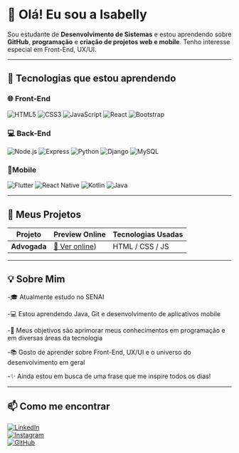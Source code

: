 # 👋 Olá! Eu sou a Isabelly

Sou estudante de **Desenvolvimento de Sistemas** e estou aprendendo sobre **GitHub**, **programação** e **criação de projetos web e mobile**. Tenho interesse especial em Front-End, UX/UI.

---

## 🎯 Tecnologias que estou aprendendo

### 🌐 Front-End
![HTML5](https://img.shields.io/badge/-HTML5-E34F26?style=flat-square&logo=html5&logoColor=white)
![CSS3](https://img.shields.io/badge/-CSS3-1572B6?style=flat-square&logo=css3)
![JavaScript](https://img.shields.io/badge/-JavaScript-F7DF1E?style=flat-square&logo=javascript&logoColor=black)
![React](https://img.shields.io/badge/-React-61DAFB?style=flat-square&logo=react&logoColor=black)
![Bootstrap](https://img.shields.io/badge/-Bootstrap-7952B3?style=flat-square&logo=bootstrap&logoColor=white)

### 💻 Back-End
![Node.js](https://img.shields.io/badge/-Node.js-339933?style=flat-square&logo=node.js&logoColor=white)
![Express](https://img.shields.io/badge/-Express-000000?style=flat-square&logo=express&logoColor=white)
![Python](https://img.shields.io/badge/-Python-3776AB?style=flat-square&logo=python&logoColor=white)
![Django](https://img.shields.io/badge/-Django-092E20?style=flat-square&logo=django&logoColor=white)
![MySQL](https://img.shields.io/badge/-MySQL-4479A1?style=flat-square&logo=mysql&logoColor=white)

### 📱Mobile
![Flutter](https://img.shields.io/badge/-Flutter-02569B?style=flat-square&logo=flutter&logoColor=white)
![React Native](https://img.shields.io/badge/-React_Native-61DAFB?style=flat-square&logo=react&logoColor=black)
![Kotlin](https://img.shields.io/badge/-Kotlin-0095D5?style=flat-square&logo=kotlin&logoColor=white)
![Java](https://img.shields.io/badge/-Java-007396?style=flat-square&logo=java&logoColor=white)

---

## 🚀 Meus Projetos

| Projeto               | Preview Online                        | Tecnologias Usadas        |
|-----------------------|-------------------------------------|--------------------------|
| **Advogada** | [🔗 Ver online](https://isa1718.github.io/att/)) | HTML / CSS / JS          |


---

## 💡 Sobre Mim

-🎓 Atualmente estudo no SENAI

-💻 Estou aprendendo Java, Git e desenvolvimento de aplicativos mobile

-🎯 Meus objetivos são aprimorar meus conhecimentos em programação e em diversas áreas da tecnologia

-📚 Gosto de aprender sobre Front-End, UX/UI e o universo do desenvolvimento em geral

-✨ Ainda estou em busca de uma frase que me inspire todos os dias!

---

## 📫 Como me encontrar

[![LinkedIn](https://img.shields.io/badge/-LinkedIn-blue?style=flat-square&logo=linkedin&logoColor=white)](https://linkedin.com/in/IsabellyVictoriaArcanjoSilva)  
[![Instagram](https://img.shields.io/badge/-Instagram-E4405F?style=flat-square&logo=instagram&logoColor=white)](https://instagram.com/_isa_victoria)  
[![GitHub](https://img.shields.io/badge/-GitHub-181717?style=flat-square&logo=github&logoColor=white)](https://github.com/isa1718)
